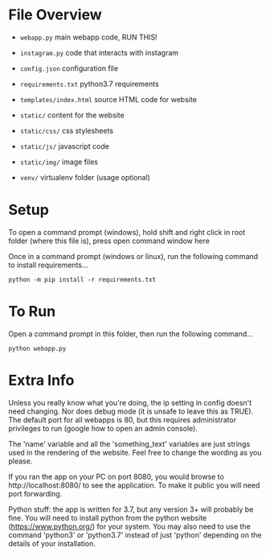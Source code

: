 # File Overview

- `webapp.py` main webapp code, RUN THIS!
- `instagram.py` code that interacts with instagram
- `config.json` configuration file
- `requirements.txt` python3.7 requirements

- `templates/index.html` source HTML code for website

- `static/` content for the website
- `static/css/` css stylesheets
- `static/js/` javascript code
- `static/img/` image files

- `venv/` virtualenv folder (usage optional)

# Setup
To open a command prompt (windows), hold shift and right click in
root folder (where this file is), press open command window here

Once in a command prompt (windows or linux), run the following
command to install requirements...

```
python -m pip install -r requirements.txt
```

# To Run
Open a command prompt in this folder, then run the following
command...

```
python webapp.py
```

# Extra Info
Unless you really know what you're doing, the ip setting in
config doesn't need changing. Nor does debug mode (it is unsafe
to leave this as TRUE). The default port for all webapps is 80,
but this requires administrator privileges to run (google how to
open an admin console).

The 'name' variable and all the 'something_text' variables are just
strings used in the rendering of the website. Feel free to change
the wording as you please.

If you ran the app on your PC on port 8080, you would browse to
http://localhost:8080/ to see the application. To make it public
you will need port forwarding.

Python stuff: the app is written for 3.7, but any version 3+ will
probably be fine. You will need to install python from the python
website (https://www.python.org/) for your system. You may also need 
to use the command 'python3' or 'python3.7' instead of just 'python'
depending on the details of your installation.